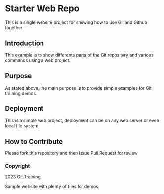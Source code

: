 # Starter Web Repo

This is a single website project for showing how to use Git and Github together.

## Introduction

This example is to show differents parts of the Git repository and various commands using a web project.

## Purpose

As stated above, the main purpose is to provide simple examples for Git training demos.
## Deployment 

This is a simple web project, deployment can be on any web server or even local file system.
## How to Contribute

Please fork this repository and then issue Pull Request for review
### Copyright 
 
 2023 Git.Training

Sample website with plenty of files for demos